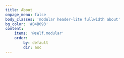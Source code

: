 ```yaml
---
title: About
onpage_menu: false
body_classes: 'modular header-lite fullwidth about'
bg_color: '#B4B093'
content:
    items: '@self.modular'
    order:
        by: default
        dir: asc
---
```


